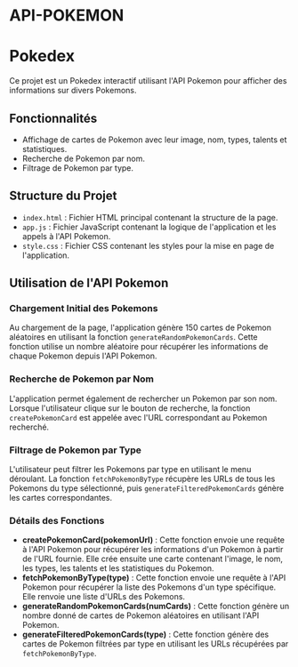 # API-POKEMON
# Pokedex
Ce projet est un Pokedex interactif utilisant l'API Pokemon pour afficher des informations sur divers Pokemons.

## Fonctionnalités
- Affichage de cartes de Pokemon avec leur image, nom, types, talents et statistiques.
- Recherche de Pokemon par nom.
- Filtrage de Pokemon par type.

## Structure du Projet
- `index.html` : Fichier HTML principal contenant la structure de la page.
- `app.js` : Fichier JavaScript contenant la logique de l'application et les appels à l'API Pokemon.
- `style.css` : Fichier CSS contenant les styles pour la mise en page de l'application.

## Utilisation de l'API Pokemon
### Chargement Initial des Pokemons

Au chargement de la page, l'application génère 150 cartes de Pokemon aléatoires en utilisant la fonction `generateRandomPokemonCards`.
Cette fonction utilise un nombre aléatoire pour récupérer les informations de chaque Pokemon depuis l'API Pokemon.

### Recherche de Pokemon par Nom
L'application permet également de rechercher un Pokemon par son nom. Lorsque l'utilisateur clique sur le bouton de recherche,
la fonction `createPokemonCard` est appelée avec l'URL correspondant au Pokemon recherché.

### Filtrage de Pokemon par Type
L'utilisateur peut filtrer les Pokemons par type en utilisant le menu déroulant. La fonction `fetchPokemonByType` récupère les URLs de tous les Pokemons du type sélectionné,
puis `generateFilteredPokemonCards` génère les cartes correspondantes.

### Détails des Fonctions

- **createPokemonCard(pokemonUrl)** : Cette fonction envoie une requête à l'API Pokemon pour récupérer les informations d'un Pokemon à partir de l'URL fournie.
  Elle crée ensuite une carte contenant l'image, le nom, les types, les talents et les statistiques du Pokemon.
- **fetchPokemonByType(type)** : Cette fonction envoie une requête à l'API Pokemon pour récupérer la liste des Pokemons d'un type spécifique. Elle renvoie une liste d'URLs des Pokemons.
- **generateRandomPokemonCards(numCards)** : Cette fonction génère un nombre donné de cartes de Pokemon aléatoires en utilisant l'API Pokemon.
- **generateFilteredPokemonCards(type)** : Cette fonction génère des cartes de Pokemon filtrées par type en utilisant les URLs récupérées par `fetchPokemonByType`.
